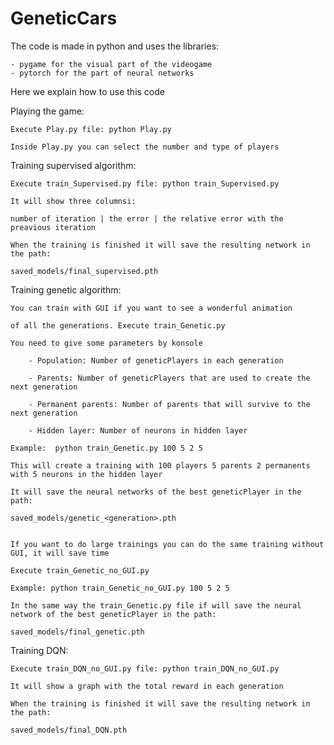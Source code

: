 # GeneticCars

The code is made in python and uses the libraries:

	- pygame for the visual part of the videogame
	- pytorch for the part of neural networks


Here we explain how to use this code

Playing the game:

	Execute Play.py file: python Play.py

	Inside Play.py you can select the number and type of players 



Training supervised algorithm:

	Execute train_Supervised.py file: python train_Supervised.py

	It will show three columnsi:

	number of iteration | the error | the relative error with the preavious iteration

	When the training is finished it will save the resulting network in the path: 

	saved_models/final_supervised.pth 



Training genetic algorithm:

	You can train with GUI if you want to see a wonderful animation 
	
	of all the generations. Execute train_Genetic.py 

	You need to give some parameters by konsole 

		- Population: Number of geneticPlayers in each generation

		- Parents: Number of geneticPlayers that are used to create the next generation

		- Permanent parents: Number of parents that will survive to the next generation

		- Hidden layer: Number of neurons in hidden layer

	Example:  python train_Genetic.py 100 5 2 5

	This will create a training with 100 players 5 parents 2 permanents with 5 neurons in the hidden layer

	It will save the neural networks of the best geneticPlayer in the path: 

	saved_models/genetic_<generation>.pth 
 

	If you want to do large trainings you can do the same training without GUI, it will save time

	Execute train_Genetic_no_GUI.py 

	Example: python train_Genetic_no_GUI.py 100 5 2 5
	
	In the same way the train_Genetic.py file if will save the neural network of the best geneticPlayer in the path: 

	saved_models/final_genetic.pth 



Training DQN:

	Execute train_DQN_no_GUI.py file: python train_DQN_no_GUI.py

	It will show a graph with the total reward in each generation

	When the training is finished it will save the resulting network in the path: 

	saved_models/final_DQN.pth 
	
